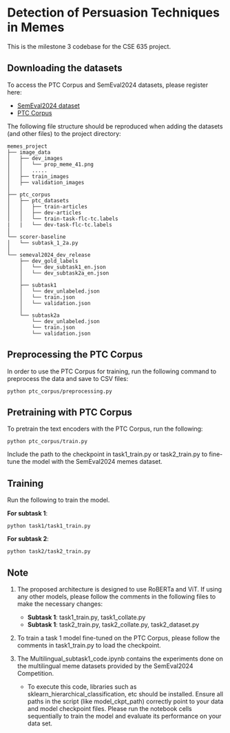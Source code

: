 # Detection of Persuasion Techniques in Memes
This is the milestone 3 codebase for the CSE 635 project. 

## Downloading the datasets
To access the PTC Corpus and SemEval2024 datasets, please register here:

* [SemEval2024 dataset](https://propaganda.math.unipd.it/semeval2024task4/) 
* [PTC Corpus](https://propaganda.math.unipd.it/ptc/)

The following file structure should be reproduced when adding the datasets (and other files) to the project directory:

```
memes_project
├── image_data
│   ├── dev_images
│   │   └── prop_meme_41.png
│   │   .....
│   ├── train_images
│   ├── validation_images
│
├── ptc_corpus
│   ├── ptc_datasets
│   │   ├── train-articles
│   │   ├── dev-articles
│   │   └── train-task-flc-tc.labels
|   |   └── dev-task-flc-tc.labels
│
└── scorer-baseline
│   └── subtask_1_2a.py
│
└── semeval2024_dev_release
    ├── dev_gold_labels
    │   └── dev_subtask1_en.json
    │   └── dev_subtask2a_en.json
    │
    ├── subtask1
    │   └── dev_unlabeled.json
    │   └── train.json
    │   └── validation.json
    │
    └── subtask2a
        └── dev_unlabeled.json
        └── train.json
        └── validation.json
```

## Preprocessing the PTC Corpus
In order to use the PTC Corpus for training, run the following command to preprocess the data and save to CSV files:

```
python ptc_corpus/preprocessing.py
```

## Pretraining with PTC Corpus
To pretrain the text encoders with the PTC Corpus, run the following:

```
python ptc_corpus/train.py
```

Include the path to the checkpoint in task1_train.py or task2_train.py to fine-tune the model with the SemEval2024 memes dataset.

## Training
Run the following to train the model.

**For subtask 1**:
```
python task1/task1_train.py
```


**For subtask 2**:
```
python task2/task2_train.py
```

## Note
1. The proposed architecture is designed to use RoBERTa and ViT. If using any other models, please follow the comments in the following files to make the necessary changes:

    - **Subtask 1**: task1_train.py, task1_collate.py
    - **Subtask 1**: task2_train.py, task2_collate.py, task2_dataset.py
      
2. To train a task 1 model fine-tuned on the PTC Corpus, please follow the comments in task1_train.py to load the checkpoint.
3. The Multilingual_subtask1_code.ipynb contains the experiments done on the multilingual meme datasets provided by the SemEval2024 Competition.
    - To execute this code, libraries such as sklearn_hierarchical_classification, etc should be installed. Ensure all paths in the script (like model_ckpt_path) correctly point to your data and model checkpoint files. Please run the notebook cells sequentially to train the model and evaluate its performance on your data set.

